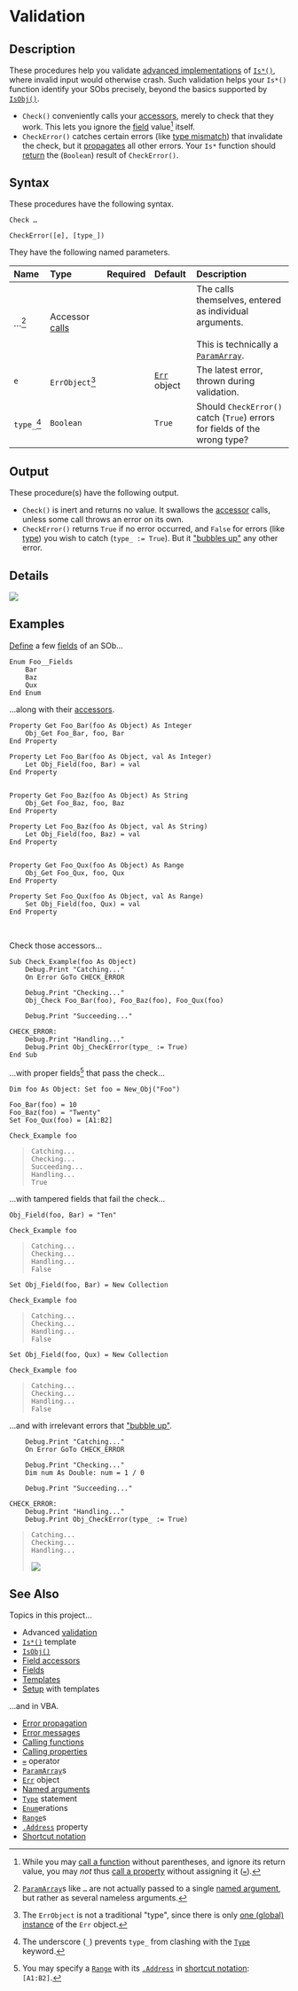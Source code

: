 # Validation #

## Description ##

These procedures help you validate [advanced implementations][sob_tmp_chk] of [`Is*()`][sob_tmp_is], where invalid input would otherwise crash.  Such validation helps your `Is*()` function identify your SObs precisely, beyond the basics supported by [`IsObj()`][sob_typo].

  - `Check()` conveniently calls your [accessors][sob_tmp_acc], merely to check that they work.  This lets you ignore the [field][sob_fld] value[^1] itself.
  - `CheckError()` catches certain errors (like [type mismatch][vba_err_13]) that invalidate the check, but it [propagates][vba_ppg_err] all other errors.  Your `Is*` function should [return][sob_tmp_rtn] the (`Boolean`) result of `CheckError()`.


  [^1]: While you may [call a function][vba_fun_prns] without parentheses, and ignore its return value, you may _not_ thus [call a property][vba_prp_call] without assigning it ([`=`][vba_eq_op]).


## Syntax ##

These procedures have the following syntax.

```vba
Check …

CheckError([e], [type_])
```

They have the following named parameters.

| Name        | Type                           | Required | Default                     | Description                                                                                                   |
| :---------- | :----------------------------- | :------: | :-------------------------- | :------------------------------------------------------------------------------------------------------------ |
| …[^2]       | Accessor [calls][vba_prp_call] |          |                             | The calls themselves, entered as individual arguments.<br><br>This is technically a [`ParamArray`][vba_parr]. |
| `e`         | `ErrObject`[^3]                |          | [`Err`][vba_err_obj] object | The latest error, thrown during validation.                                                                   |
| `type_`[^4] | `Boolean`                      |          | `True`                      | Should `CheckError()` catch (`True`) errors for fields of the wrong type?                                     |


  [^2]: [`ParamArray`][vba_parr]s like `…` are not actually passed to a single [named argument][vba_nm_args], but rather as several nameless arguments.
  [^3]: The `ErrObject` is not a traditional "type", since there is only [one (global) instance][vba_err_typ] of the `Err` object.
  [^4]: The underscore (`_`) prevents `type_` from clashing with the [`Type`][vba_typ_kwd] keyword.


## Output ##

These procedure(s) have the following output.

  - `Check()` is inert and returns no value.  It swallows the [accessor][sob_tmp_acc] calls, unless some call throws an error on its own.
  - `CheckError()` returns `True` if no error occurred, and `False` for errors (like [type][vba_err_13]) you wish to catch (`type_ := True`).  But it ["bubbles up"][vba_ppg_err] any other error.


## Details ##

![](../med/banner_unfinished.png)


## Examples ##

[Define][vba_enum] a few [fields][sob_fld] of an SOb…

```vba
Enum Foo__Fields
	Bar
	Baz
	Qux
End Enum
```

…along with their [accessors][sob_tmp_acc].

```vba
Property Get Foo_Bar(foo As Object) As Integer
	Obj_Get Foo_Bar, foo, Bar
End Property

Property Let Foo_Bar(foo As Object, val As Integer)
	Let Obj_Field(foo, Bar) = val
End Property


Property Get Foo_Baz(foo As Object) As String
	Obj_Get Foo_Baz, foo, Baz
End Property

Property Let Foo_Baz(foo As Object, val As String)
	Let Obj_Field(foo, Baz) = val
End Property


Property Get Foo_Qux(foo As Object) As Range
	Obj_Get Foo_Qux, foo, Qux
End Property

Property Set Foo_Qux(foo As Object, val As Range)
	Set Obj_Field(foo, Qux) = val
End Property
```

<br>

Check those accessors…

```vba
Sub Check_Example(foo As Object)
	Debug.Print "Catching..."
	On Error GoTo CHECK_ERROR
	
	Debug.Print "Checking..."
	Obj_Check Foo_Bar(foo), Foo_Baz(foo), Foo_Qux(foo)
	
	Debug.Print "Succeeding..."
	
CHECK_ERROR:
	Debug.Print "Handling..."
	Debug.Print Obj_CheckError(type_ := True)
End Sub
```

…with proper fields[^5] that pass the check…

```vba
Dim foo As Object: Set foo = New_Obj("Foo")

Foo_Bar(foo) = 10
Foo_Baz(foo) = "Twenty"
Set Foo_Qux(foo) = [A1:B2]

Check_Example foo
```

> ```
> Catching...
> Checking...
> Succeeding...
> Handling...
> True
> ```

…with tampered fields that fail the check…

```vba
Obj_Field(foo, Bar) = "Ten"

Check_Example foo
```

> ```
> Catching...
> Checking...
> Handling...
> False
> ```

```vba
Set Obj_Field(foo, Bar) = New Collection

Check_Example foo
```

> ```
> Catching...
> Checking...
> Handling...
> False
> ```

```vba
Set Obj_Field(foo, Qux) = New Collection

Check_Example foo
```

> ```
> Catching...
> Checking...
> Handling...
> False
> ```

…and with irrelevant errors that ["bubble up"][vba_ppg_err].

```vba
	Debug.Print "Catching..."
	On Error GoTo CHECK_ERROR
	
	Debug.Print "Checking..."
	Dim num As Double: num = 1 / 0
	
	Debug.Print "Succeeding..."
	
CHECK_ERROR:
	Debug.Print "Handling..."
	Debug.Print Obj_CheckError(type_ := True)
```

> ```
> Catching...
> Checking...
> Handling...
> ```
> ![][sob_chk_err]


  [^5]: You may specify a [`Range`][vba_rng] with its [`.Address`][vba_rng_adr] in [shortcut notation][vba_sct_nt]: `[A1:B2]`.


## See Also ##

Topics in this project…

  - Advanced [validation][sob_tmp_chk]
  - [`Is*()`][sob_tmp_is] template
  - [`IsObj()`][sob_typo]
  - [Field accessors][sob_tmp_acc]
  - [Fields][sob_fld]
  - [Templates][sob_tmps]
  - [Setup][sob_setup] with templates

…and in VBA.

  - [Error propagation][vba_ppg_err]
  - [Error messages][vba_errs]
  - [Calling functions][vba_fun_call]
  - [Calling properties][vba_prp_call]
  - [`=`][vba_eq_op] operator
  - [`ParamArray`][vba_parr]s
  - [`Err`][vba_err_obj] object
  - [Named arguments][vba_nm_args]
  - [`Type`][vba_typ_kwd] statement
  - [`Enum`][vba_enum]erations
  - [`Range`][vba_rng]s
  - [`.Address`][vba_rng_adr] property
  - [Shortcut notation][vba_sct_nt]



  [sob_tmp_chk]:  ../src/SObTemplate.bas#L111-L140
  [sob_tmp_is]:   ../src/SObTemplate.bas#L89-L150
  [sob_typo]:     Typology.md
  [sob_tmp_acc]:  ../src/SObTemplate.bas#L171-L213
  [sob_fld]:      Field.md
  [vba_err_13]:   https://learn.microsoft.com/office/vba/language/reference/user-interface-help/type-mismatch-error-13
  [vba_ppg_err]:  https://www.fastercapital.com/content/Error-Handling--Error-Handling-Excellence--Bulletproofing-Your-VBA-Code.html#Error-Bubbling-and-Propagation
  [sob_tmp_rtn]:  ../src/SObTemplate.bas#L149
  [vba_fun_prns]: https://learn.microsoft.com/office/vba/language/concepts/getting-started/calling-sub-and-function-procedures#use-parentheses-when-calling-function-procedures
  [vba_prp_call]: https://learn.microsoft.com/office/vba/language/concepts/getting-started/calling-property-procedures
  [vba_eq_op]:    https://learn.microsoft.com/office/vba/language/reference/user-interface-help/equals-operator
  [vba_parr]:     https://learn.microsoft.com/office/vba/language/concepts/getting-started/understanding-parameter-arrays
  [vba_err_obj]:  https://learn.microsoft.com/office/vba/language/reference/user-interface-help/err-object
  [vba_err_450]:  https://learn.microsoft.com/office/vba/language/reference/user-interface-help/wrong-number-of-arguments-error-450
  [vba_nm_args]:  https://learn.microsoft.com/office/vba/language/concepts/getting-started/calling-sub-and-function-procedures#pass-named-arguments
  [vba_err_typ]:  https://stackoverflow.com/a/55067026
  [vba_typ_kwd]:  https://learn.microsoft.com/office/vba/language/reference/user-interface-help/type-statement
  [vba_enum]:     https://learn.microsoft.com/office/vba/language/reference/user-interface-help/enum-statement
  [sob_chk_err]:  ../med/vbe_error_11.png
  [vba_rng]:      https://learn.microsoft.com/office/vba/api/excel.range(object)
  [vba_rng_adr]:  https://learn.microsoft.com/office/vba/api/excel.range.address
  [vba_sct_nt]:   https://learn.microsoft.com/office/vba/excel/concepts/cells-and-ranges/refer-to-cells-by-using-shortcut-notation
  [sob_tmps]:     ../../../search?type=code&q=path:src/*Template.bas
  [sob_setup]:    ../README.md#setup
  [vba_errs]:     https://learn.microsoft.com/office/vba/language/reference/error-messages
  [vba_fun_call]: https://learn.microsoft.com/office/vba/language/concepts/getting-started/calling-sub-and-function-procedures
